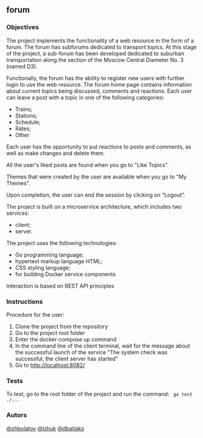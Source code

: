 ## **forum** 

### **Objectives**

The project implements the functionality of a web resource in the form of a forum. The forum has subforums dedicated to transport topics. At this stage of the project, a sub-forum has been developed dedicated to suburban transportation along the section of the Moscow Central Diameter No. 3 (named D3).

Functionally, the forum has the ability to register new users with further login to use the web resource. The forum home page contains information about current topics being discussed, comments and reactions. Each user can leave a post with a topic in one of the following categories:

- Trains;
- Stations;
- Schedule;
- Rates;
- Other

Each user has the opportunity to put reactions to posts and comments, as well as make changes and delete them.

All the user's liked posts are found when you go to "Like Topics".

Themes that were created by the user are available when you go to "My Themes".

Upon completion, the user can end the session by clicking on “Logout”.

The project is built on a microservice architecture, which includes two services:
- client;
- server.

The project uses the following technologies:
- Go programming language;
- hypertext markup language HTML;
- CSS styling language;
- for building Docker service components

Interaction is based on REST API principles

### **Instructions**

Procedure for the user:
<br>

1. Clone the project from the repository
2. Go to the project root folder
3. Enter the docker-compose up command
4. In the command line of the client terminal, wait for the message about the successful launch of the service "The system check was successful, the client server has started"
5. Go to [http://localhost:8082/](http://localhost:8082/)


### **Tests**

To test, go to the root folder of the project and run the command: ` go test ./...`

### **Autors**

[@zhbolatov](https://01.alem.school/git/zhbolatov)
[@lzhuk](https://01.alem.school/git/lzhuk)
[@dbaitako](https://01.alem.school/git/dbaitako)
